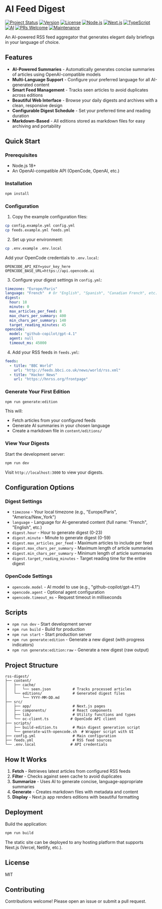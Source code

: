 # AI Feed Digest

<p align="left">
  <a href="#"><img alt="Project Status" src="https://img.shields.io/badge/status-experimental-purple" /></a>
  <a href="#"><img alt="Version" src="https://img.shields.io/badge/version-0.1.0-blue" /></a>
  <a href="LICENSE"><img alt="License" src="https://img.shields.io/badge/license-MIT-green" /></a>
  <a href="https://nodejs.org/en"><img alt="Node.js" src="https://img.shields.io/badge/node-%3E=18-43853d?logo=node.js&logoColor=white" /></a>
  <a href="https://nextjs.org"><img alt="Next.js" src="https://img.shields.io/badge/Next.js-15-black?logo=next.js" /></a>
  <a href="https://www.typescriptlang.org/"><img alt="TypeScript" src="https://img.shields.io/badge/TypeScript-5.x-3178C6?logo=typescript&logoColor=white" /></a>
  <a href="#"><img alt="AI" src="https://img.shields.io/badge/AI-OpenAI%20Compatible-ff6b00" /></a>
  <a href="https://github.com/kud/ai-feed-digest/pulls"><img alt="PRs Welcome" src="https://img.shields.io/badge/PRs-welcome-brightgreen.svg" /></a>
  <a href="#"><img alt="Maintenance" src="https://img.shields.io/badge/maintained-yes-success" /></a>
</p>

An AI-powered RSS feed aggregator that generates elegant daily briefings in your language of choice.

## Features

- **AI-Powered Summaries** - Automatically generates concise summaries of articles using OpenAI-compatible models
- **Multi-Language Support** - Configure your preferred language for all AI-generated content
- **Smart Feed Management** - Tracks seen articles to avoid duplicates across editions
- **Beautiful Web Interface** - Browse your daily digests and archives with a clean, responsive design
- **Configurable Digest Schedule** - Set your preferred time and reading duration
- **Markdown-Based** - All editions stored as markdown files for easy archiving and portability

## Quick Start

### Prerequisites

- Node.js 18+
- An OpenAI-compatible API (OpenCode, OpenAI, etc.)

### Installation

```bash
npm install
```

### Configuration

1. Copy the example configuration files:

```bash
cp config.example.yml config.yml
cp feeds.example.yml feeds.yml
```

2. Set up your environment:

```bash
cp .env.example .env.local
```

Add your OpenCode credentials to `.env.local`:

```env
OPENCODE_API_KEY=your_key_here
OPENCODE_BASE_URL=https://api.opencode.ai
```

3. Configure your digest settings in `config.yml`:

```yaml
timezone: "Europe/Paris"
language: "French"  # Or "English", "Spanish", "Canadian French", etc.
digest:
  hour: 18
  minute: 0
  max_articles_per_feed: 8
  max_chars_per_summary: 400
  min_chars_per_summary: 140
  target_reading_minutes: 45
opencode:
  model: "github-copilot/gpt-4.1"
  agent: null
  timeout_ms: 45000
```

4. Add your RSS feeds in `feeds.yml`:

```yaml
feeds:
  - title: "BBC World"
    url: "http://feeds.bbci.co.uk/news/world/rss.xml"
  - title: "Hacker News"
    url: "https://hnrss.org/frontpage"
```

### Generate Your First Edition

```bash
npm run generate:edition
```

This will:
- Fetch articles from your configured feeds
- Generate AI summaries in your chosen language
- Create a markdown file in `content/editions/`

### View Your Digests

Start the development server:

```bash
npm run dev
```

Visit `http://localhost:3000` to view your digests.

## Configuration Options

### Digest Settings

- `timezone` - Your local timezone (e.g., "Europe/Paris", "America/New_York")
- `language` - Language for AI-generated content (full name: "French", "English", etc.)
- `digest.hour` - Hour to generate digest (0-23)
- `digest.minute` - Minute to generate digest (0-59)
- `digest.max_articles_per_feed` - Maximum articles to include per feed
- `digest.max_chars_per_summary` - Maximum length of article summaries
- `digest.min_chars_per_summary` - Minimum length of article summaries
- `digest.target_reading_minutes` - Target reading time for the entire digest

### OpenCode Settings

- `opencode.model` - AI model to use (e.g., "github-copilot/gpt-4.1")
- `opencode.agent` - Optional agent configuration
- `opencode.timeout_ms` - Request timeout in milliseconds

## Scripts

- `npm run dev` - Start development server
- `npm run build` - Build for production
- `npm run start` - Start production server
- `npm run generate:edition` - Generate a new digest (with progress indicators)
- `npm run generate:edition:raw` - Generate a new digest (raw output)

## Project Structure

```
rss-digest/
├── content/
│   ├── cache/
│   │   └── seen.json          # Tracks processed articles
│   └── editions/              # Generated digest files
│       └── YYYY-MM-DD.md
├── src/
│   ├── app/                   # Next.js pages
│   ├── components/            # React components
│   ├── lib/                   # Utility functions and types
│   └── oc-client.ts          # OpenCode API client
├── scripts/
│   ├── build-edition.ts       # Main digest generation script
│   └── generate-with-opencode.sh  # Wrapper script with UI
├── config.yml                 # Main configuration
├── feeds.yml                  # RSS feed sources
└── .env.local                # API credentials
```

## How It Works

1. **Fetch** - Retrieves latest articles from configured RSS feeds
2. **Filter** - Checks against seen cache to avoid duplicates
3. **Summarize** - Uses AI to generate concise, language-appropriate summaries
4. **Generate** - Creates markdown files with metadata and content
5. **Display** - Next.js app renders editions with beautiful formatting

## Deployment

Build the application:

```bash
npm run build
```

The static site can be deployed to any hosting platform that supports Next.js (Vercel, Netlify, etc.).

## License

MIT

## Contributing

Contributions welcome! Please open an issue or submit a pull request.
